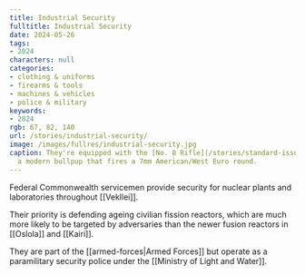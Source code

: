 ```yaml
---
title: Industrial Security
fulltitle: Industrial Security
date: 2024-05-26
tags:
- 2024
characters: null
categories:
- clothing & uniforms
- firearms & tools
- machines & vehicles
- police & military
keywords:
- 2024
rgb: 67, 82, 140
url: /stories/industrial-security/
image: /images/fullres/industrial-security.jpg
caption: They're equipped with the [No. 8 Rifle](/stories/standard-issue-rifle/),
  a modern bullpup that fires a 7mm American/West Euro round.
---
```

Federal Commonwealth servicemen provide security for nuclear plants and laboratories throughout [[Vekllei]].

Their priority is defending ageing civilian fission reactors, which are much more likely to be targeted by adversaries than the newer fusion reactors in [[Oslola]] and [[Kairi]].

They are part of the [[armed-forces|Armed Forces]] but operate as a paramilitary security police under the [[Ministry of Light and Water]].

